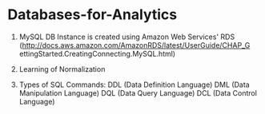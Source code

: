 # Databases-for-Analytics
1) MySQL DB Instance is created using Amazon Web Services' RDS (http://docs.aws.amazon.com/AmazonRDS/latest/UserGuide/CHAP_G
ettingStarted.CreatingConnecting.MySQL.html)

2) Learning of Normalization

3) Types of SQL Commands:
    DDL (Data Definition Language)
    DML (Data Manipulation Language)
    DQL (Data Query Language)
    DCL (Data Control Language)

